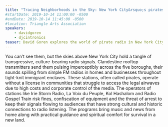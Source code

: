 ```yaml
---
title: "Tracing Neighborhoods in the Sky: New York City&rsquo;s pirates of the airwaves"
#startDate: 2019-10-14 11:00:00 -0500
#endDate: 2019-10-14 11:45:00 -0500
#location: Triangle Arts Association
speakers:
    - davidgoren
    - djcintronics
teaser: David Goren explores the world of pirate radio in New York City past and present. Today well over 100 unlicensed radio stations break the law to bring music and news from home to 1<sup>st</sup> and 2<sup>nd</sup> generation immigrant neighborhoods, along with practical guidance and spiritual comfort for survival in a new land.
---
```


You can&rsquo;t see them, but the skies above New York City hold a tangle of transgressive, culture-bearing radio signals. Clandestine rooftop transmitters send them pulsing imperceptibly across the five boroughs, their sounds spilling from simple FM radios in homes and businesses throughout tight-knit immigrant enclaves. These stations, often called pirates, operate without a license in communities that struggle to access the legal airwaves due to high costs and corporate control of the media. The operators of stations like Irie Storm Radio, La Voix du Peuple, Kol Hashalom and Radio Gospel Train risk fines, confiscation of equipment and the threat of arrest to keep their signals flowing to audiences that have strong cultural and historic connections to radio listening. The programs bring music and news from home along with practical guidance and spiritual comfort for survival in a new land.
